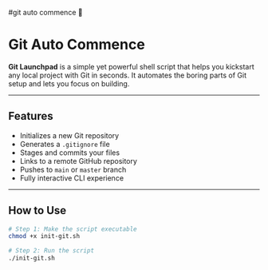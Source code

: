 #git auto commence 🚀
# Git Auto Commence

**Git Launchpad** is a simple yet powerful shell script that helps you kickstart any local project with Git in seconds. It automates the boring parts of Git setup and lets you focus on building.

---

## Features

- Initializes a new Git repository
- Generates a `.gitignore` file
- Stages and commits your files
- Links to a remote GitHub repository
- Pushes to `main` or `master` branch
- Fully interactive CLI experience

---

## How to Use

```bash
# Step 1: Make the script executable
chmod +x init-git.sh

# Step 2: Run the script
./init-git.sh
